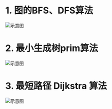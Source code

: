 # 1. 图的BFS、DFS算法

![示意图](http://upload-images.jianshu.io/upload_images/944365-f584ba610bd30b46.png?imageMogr2/auto-orient/strip%7CimageView2/2/w/1240)


# 2. 最小生成树prim算法

![示意图](http://upload-images.jianshu.io/upload_images/944365-832d1bba1aa95765.jpg?imageMogr2/auto-orient/strip%7CimageView2/2/w/1240)

# 3. 最短路径 Dijkstra 算法

![示意图](http://upload-images.jianshu.io/upload_images/944365-55d69f94f6369f33.png?imageMogr2/auto-orient/strip%7CimageView2/2/w/1240)